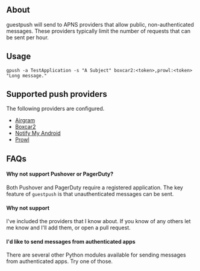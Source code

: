## About

guestpush will send to APNS providers that allow public, non-authenticated
messages. These providers typically limit the number of requests that can be
sent per hour.

## Usage

    gpush -a TestApplication -s "A Subject" boxcar2:<token>,prowl:<token> "Long message."

## Supported push providers

The following providers are configured.

* [Airgram](http://airgram.app)
* [Boxcar2](http://boxcar.io)
* [Notify My Android](https://www.notifymyandroid.com/)
* [Prowl](http://www.prowlapp.com/)

## FAQs

#### Why not support Pushover or PagerDuty?

Both Pushover and PagerDuty require a registered application. The key feature
of `guestpush` is that unauthenticated messages can be sent.

#### Why not support <something else>

I've included the providers that I know about. If you know of any others let
me know and I'll add them, or open a pull request.

#### I'd like to send messages from authenticated apps

There are several other Python modules available for sending messages
from authenticated apps. Try one of those.
